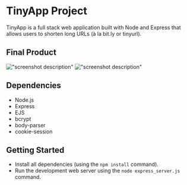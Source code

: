 # TinyApp Project

TinyApp is a full stack web application built with Node and Express that allows users to shorten long URLs (à la bit.ly or tinyurl).

## Final Product

!["screenshot description"]('./media/movie.gif')
!["screenshot description"](#)

## Dependencies

- Node.js
- Express
- EJS
- bcrypt
- body-parser
- cookie-session

## Getting Started

- Install all dependencies (using the `npm install` command).
- Run the development web server using the `node express_server.js` command.